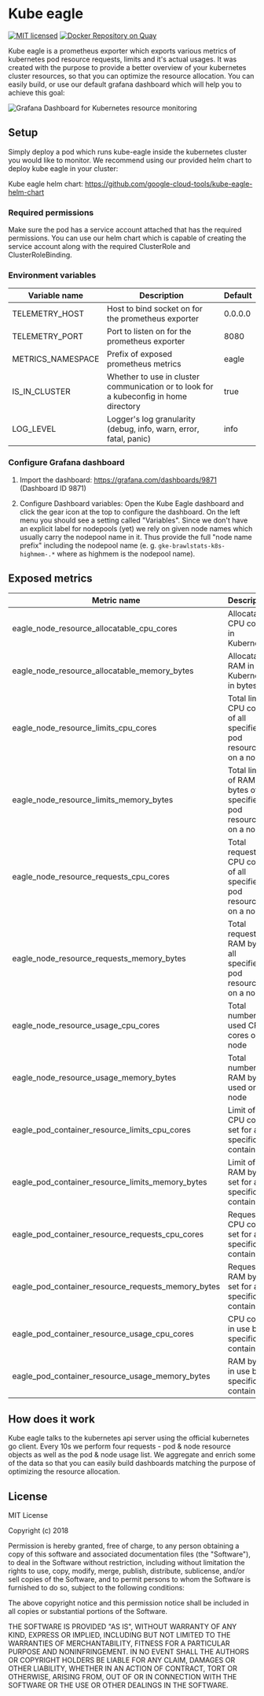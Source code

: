 # Kube eagle

<!-- prettier-ignore -->
[![MIT licensed](https://img.shields.io/badge/license-MIT-blue.svg)](https://raw.githubusercontent.com/google-cloud-tools/kube-eagle/master/LICENSE)
[![Docker Repository on Quay](https://quay.io/repository/google-cloud-tools/kube-eagle/status "Docker Repository on Quay")](https://quay.io/repository/google-cloud-tools/kube-eagle)

Kube eagle is a prometheus exporter which exports various metrics of kubernetes pod resource requests, limits and it's actual usages. It was created with the purpose to provide a better overview of your kubernetes cluster resources, so that you can optimize the resource allocation. You can easily build, or use our default grafana dashboard which will help you to achieve this goal:

![Grafana Dashboard for Kubernetes resource monitoring](https://raw.githubusercontent.com/google-cloud-tools/kube-eagle/master/grafana-sample.png)

## Setup

Simply deploy a pod which runs kube-eagle inside the kubernetes cluster you would like to monitor. We recommend using our provided helm chart to deploy kube eagle in your cluster:

Kube eagle helm chart: https://github.com/google-cloud-tools/kube-eagle-helm-chart

### Required permissions

Make sure the pod has a service account attached that has the required permissions. You can use our helm chart which is capable of creating the service account along with the required ClusterRole and ClusterRoleBinding.

### Environment variables

| Variable name     | Description                                                                           | Default |
| ----------------- | ------------------------------------------------------------------------------------- | ------- |
| TELEMETRY_HOST    | Host to bind socket on for the prometheus exporter                                    | 0.0.0.0 |
| TELEMETRY_PORT    | Port to listen on for the prometheus exporter                                         | 8080    |
| METRICS_NAMESPACE | Prefix of exposed prometheus metrics                                                  | eagle   |
| IS_IN_CLUSTER     | Whether to use in cluster communication or to look for a kubeconfig in home directory | true    |
| LOG_LEVEL         | Logger's log granularity (debug, info, warn, error, fatal, panic)                     | info    |

### Configure Grafana dashboard

1. Import the dashboard: https://grafana.com/dashboards/9871 (Dashboard ID 9871)

2. Configure Dashboard variables: Open the Kube Eagle dashboard and click the gear icon at the top to configure the dashboard. On the left menu you should see a setting called "Variables". Since we don't have an explicit label for nodepools (yet) we rely on given node names which usually carry the nodepool name in it. Thus provide the full "node name prefix" including the nodepool name (e. g. `gke-brawlstats-k8s-highmem-.*` where as highmem is the nodepool name).

## Exposed metrics

| Metric name                                        | Description                                                         |
| -------------------------------------------------- | ------------------------------------------------------------------- |
| eagle_node_resource_allocatable_cpu_cores          | Allocatable CPU cores in Kubernetes                                 |
| eagle_node_resource_allocatable_memory_bytes       | Allocatable RAM in Kubernetes in bytes                              |
| eagle_node_resource_limits_cpu_cores               | Total limit CPU cores of all specified pod resources on a node      |
| eagle_node_resource_limits_memory_bytes            | Total limit of RAM bytes of all specified pod resources on a node   |
| eagle_node_resource_requests_cpu_cores             | Total request of CPU cores of all specified pod resources on a node |
| eagle_node_resource_requests_memory_bytes          | Total request of RAM bytes all specified pod resources on a node    |
| eagle_node_resource_usage_cpu_cores                | Total number of used CPU cores on a node                            |
| eagle_node_resource_usage_memory_bytes             | Total number of RAM bytes used on a node                            |
| eagle_pod_container_resource_limits_cpu_cores      | Limit of CPU cores set for a specific container                     |
| eagle_pod_container_resource_limits_memory_bytes   | Limit of RAM bytes set for a specific container                     |
| eagle_pod_container_resource_requests_cpu_cores    | Requested CPU cores set for a specific container                    |
| eagle_pod_container_resource_requests_memory_bytes | Requested RAM bytes set for a specific container                    |
| eagle_pod_container_resource_usage_cpu_cores       | CPU cores in use by a specific container                            |
| eagle_pod_container_resource_usage_memory_bytes    | RAM bytes in use by a specific container                            |

## How does it work

Kube eagle talks to the kubernetes api server using the official kubernetes go client. Every 10s we perform four requests - pod
& node resource objects as well as the pod & node usage list. We aggregate and enrich some of the data so that you can easily
build dashboards matching the purpose of optimizing the resource allocation.

## License

MIT License

Copyright (c) 2018

Permission is hereby granted, free of charge, to any person obtaining a copy
of this software and associated documentation files (the "Software"), to deal
in the Software without restriction, including without limitation the rights
to use, copy, modify, merge, publish, distribute, sublicense, and/or sell
copies of the Software, and to permit persons to whom the Software is
furnished to do so, subject to the following conditions:

The above copyright notice and this permission notice shall be included in all
copies or substantial portions of the Software.

THE SOFTWARE IS PROVIDED "AS IS", WITHOUT WARRANTY OF ANY KIND, EXPRESS OR
IMPLIED, INCLUDING BUT NOT LIMITED TO THE WARRANTIES OF MERCHANTABILITY,
FITNESS FOR A PARTICULAR PURPOSE AND NONINFRINGEMENT. IN NO EVENT SHALL THE
AUTHORS OR COPYRIGHT HOLDERS BE LIABLE FOR ANY CLAIM, DAMAGES OR OTHER
LIABILITY, WHETHER IN AN ACTION OF CONTRACT, TORT OR OTHERWISE, ARISING FROM,
OUT OF OR IN CONNECTION WITH THE SOFTWARE OR THE USE OR OTHER DEALINGS IN THE
SOFTWARE.
